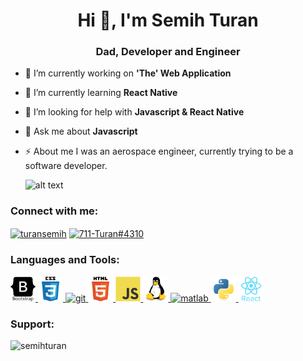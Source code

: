 <h1 align="center">Hi 👋, I'm Semih Turan</h1>
<h3 align="center">Dad, Developer and Engineer</h3>

- 🔭 I’m currently working on **'The' Web Application**

- 🌱 I’m currently learning **React Native**

- 🤝 I’m looking for help with **Javascript & React Native**

- 💬 Ask me about **Javascript**

- ⚡ About me I was an aerospace engineer, currently trying to be a software developer.


   ![alt text](https://media0.giphy.com/media/Zd1A2Lm1FF9cK0GRyf/giphy.gif?cid=790b761143f417d9653a717d8bbc9238033e9c3d0c7ced57&rid=giphy.gif&ct=g)







<h3 align="left">Connect with me:</h3>
<p align="left">
<a href="https://linkedin.com/in/turansemih" target="blank"><img align="center" src="https://raw.githubusercontent.com/rahuldkjain/github-profile-readme-generator/master/src/images/icons/Social/linked-in-alt.svg" alt="turansemih" height="30" width="40" /></a>
<a href="https://discord.gg/711-Turan#4310" target="blank"><img align="center" src="https://raw.githubusercontent.com/rahuldkjain/github-profile-readme-generator/master/src/images/icons/Social/discord.svg" alt="711-Turan#4310" height="30" width="40" /></a>
</p>

<h3 align="left">Languages and Tools:</h3>
<p align="left"> <a href="https://getbootstrap.com" target="_blank" rel="noreferrer"> <img src="https://raw.githubusercontent.com/devicons/devicon/master/icons/bootstrap/bootstrap-plain-wordmark.svg" alt="bootstrap" width="40" height="40"/> </a> <a href="https://www.w3schools.com/css/" target="_blank" rel="noreferrer"> <img src="https://raw.githubusercontent.com/devicons/devicon/master/icons/css3/css3-original-wordmark.svg" alt="css3" width="40" height="40"/> </a> <a href="https://git-scm.com/" target="_blank" rel="noreferrer"> <img src="https://www.vectorlogo.zone/logos/git-scm/git-scm-icon.svg" alt="git" width="40" height="40"/> </a> <a href="https://www.w3.org/html/" target="_blank" rel="noreferrer"> <img src="https://raw.githubusercontent.com/devicons/devicon/master/icons/html5/html5-original-wordmark.svg" alt="html5" width="40" height="40"/> </a> <a href="https://developer.mozilla.org/en-US/docs/Web/JavaScript" target="_blank" rel="noreferrer"> <img src="https://raw.githubusercontent.com/devicons/devicon/master/icons/javascript/javascript-original.svg" alt="javascript" width="40" height="40"/> </a> <a href="https://www.linux.org/" target="_blank" rel="noreferrer"> <img src="https://raw.githubusercontent.com/devicons/devicon/master/icons/linux/linux-original.svg" alt="linux" width="40" height="40"/> </a> <a href="https://www.mathworks.com/" target="_blank" rel="noreferrer"> <img src="https://upload.wikimedia.org/wikipedia/commons/2/21/Matlab_Logo.png" alt="matlab" width="40" height="40"/> </a> <a href="https://www.python.org" target="_blank" rel="noreferrer"> <img src="https://raw.githubusercontent.com/devicons/devicon/master/icons/python/python-original.svg" alt="python" width="40" height="40"/> </a> <a href="https://reactjs.org/" target="_blank" rel="noreferrer"> <img src="https://raw.githubusercontent.com/devicons/devicon/master/icons/react/react-original-wordmark.svg" alt="react" width="40" height="40"/> </a> </p>

<h3 align="left">Support:</h3>
<p><a href="https://www.buymeacoffee.com/semihturan"> <img align="left" src="https://cdn.buymeacoffee.com/buttons/v2/default-yellow.png" height="50" width="210" alt="semihturan" /></a></p><br><br>
